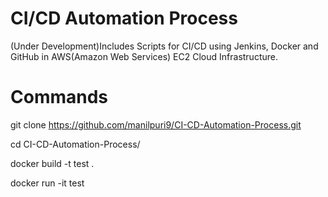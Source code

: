 # CI/CD Automation Process 
(Under Development)Includes Scripts for CI/CD using Jenkins, Docker and GitHub in AWS(Amazon Web Services) EC2 Cloud Infrastructure.

# Commands
 
  git clone https://github.com/manilpuri9/CI-CD-Automation-Process.git

  cd CI-CD-Automation-Process/

  docker build -t test .

  docker run -it test




